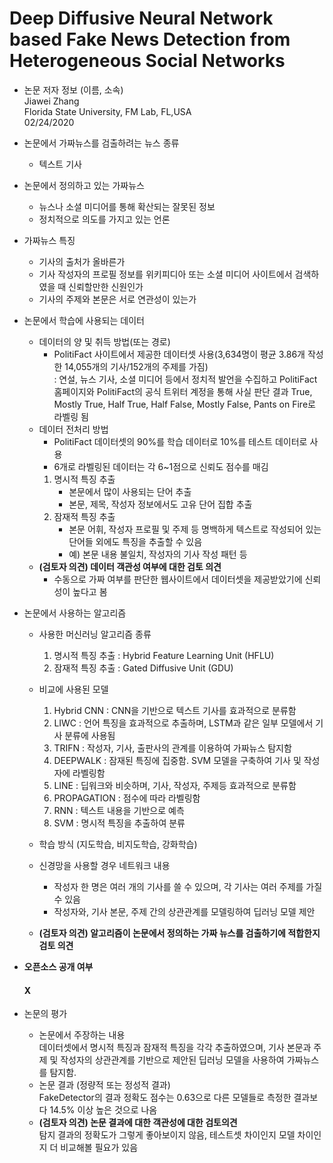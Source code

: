 # Deep Diffusive Neural Network based Fake News Detection from Heterogeneous Social Networks

* 논문 저자 정보 (이름, 소속)   
Jiawei Zhang   
Florida State University, FM Lab, FL,USA   
02/24/2020   

* 논문에서 가짜뉴스를 검출하려는 뉴스 종류   
  * 텍스트 기사
* 논문에서 정의하고 있는 가짜뉴스   
  * 뉴스나 소셜 미디어를 통해 확산되는 잘못된 정보
  * 정치적으로 의도를 가지고 있는 언론
* 가짜뉴스 특징
  * 기사의 출처가 올바른가
  * 기사 작성자의 프로필 정보를 위키피디아 또는 소셜 미디어 사이트에서 검색하였을 때 신뢰할만한 신원인가
  * 기사의 주제와 본문은 서로 연관성이 있는가
* 논문에서 학습에 사용되는 데이터
  - 데이터의 양 및 취득 방법(또는 경로)
    - PolitiFact 사이트에서 제공한 데이터셋 사용(3,634명이 평균 3.86개 작성한 14,055개의 기사/152개의 주제를 가짐)   
    : 연설, 뉴스 기사, 소셜 미디어 등에서 정치적 발언을 수집하고 PolitiFact 홈페이지와 PolitiFact의 공식 트위터 계정을 통해 사실 판단 결과 True, Mostly True, Half True, Half False, Mostly False, Pants on Fire로 라벨링 됨
  - 데이터 전처리 방법
    - PolitiFact 데이터셋의 90%를 학습 데이터로 10%를 테스트 데이터로 사용
    - 6개로 라벨링된 데이터는 각 6~1점으로 신뢰도 점수를 매김
    1. 명시적 특징 추출
        - 본문에서 많이 사용되는 단어 추출
        - 본문, 제목, 작성자 정보에서도 고유 단어 집합 추출
    2. 잠재적 특징 추출
        - 본문 어휘, 작성자 프로필 및 주제 등 명백하게 텍스트로 작성되어 있는 단어들 외에도 특징을 추출할 수 있음
        - 예) 본문 내용 불일치, 작성자의 기사 작성 패턴 등
  -  **(검토자 의견) 데이터 객관성 여부에 대한 검토 의견**  
      - 수동으로 가짜 여부를 판단한 웹사이트에서 데이터셋을 제공받았기에 신뢰성이 높다고 봄
* 논문에서 사용하는 알고리즘
  - 사용한 머신러닝 알고리즘 종류
    1. 명시적 특징 추출 : Hybrid Feature Learning Unit (HFLU)
    2. 잠재적 특징 추출 : Gated Diffusive Unit (GDU)
  - 비교에 사용된 모델
    1. Hybrid CNN : CNN을 기반으로 텍스트 기사를 효과적으로 분류함
    2. LIWC : 언어 특징을 효과적으로 추출하며, LSTM과 같은 일부 모델에서 기사 분류에 사용됨
    3. TRIFN : 작성자, 기사, 출판사의 관계를 이용하여 가짜뉴스 탐지함
    4. DEEPWALK : 잠재된 특징에 집중함. SVM 모델을 구축하여 기사 및 작성자에 라벨링함
    5. LINE : 딥워크와 비슷하며, 기사, 작성자, 주제등 효과적으로 분류함
    6. PROPAGATION : 점수에 따라 라벨링함
    7. RNN : 텍스트 내용을 기반으로 예측
    8. SVM : 명시적 특징을 추출하여 분류 
  - 학습 방식 (지도학습, 비지도학습, 강화학습)
  - 신경망을 사용할 경우 네트워크 내용
    - 작성자 한 명은 여러 개의 기사를 쓸 수 있으며, 각 기사는 여러 주제를 가질 수 있음
    - 작성자와, 기사 본문, 주제 간의 상관관계를 모델링하여 딥러닝 모델 제안 
        
  - **(검토자 의견) 알고리즘이 논문에서 정의하는 가짜 뉴스를 검출하기에 적합한지 검토 의견** 
* **오픈소스 공개 여부**     
   #### X
* 논문의 평가
  - 논문에서 주장하는 내용   
    데이터셋에서 명시적 특징과 잠재적 특징을 각각 추출하였으며, 기사 본문과 주제 및 작성자의 상관관계를 기반으로 제안된 딥러닝 모델을 사용하여 가짜뉴스를 탐지함.
  - 논문 결과 (정량적 또는 정성적 결과)   
    FakeDetector의 결과 정확도 점수는 0.63으로 다른 모델들로 측정한 결과보다 14.5% 이상 높은 것으로 나옴
  - **(검토자 의견) 논문 결과에 대한 객관성에 대한 검토의견**    
    탐지 결과의 정확도가 그렇게 좋아보이지 않음, 테스트셋 차이인지 모델 차이인지 더 비교해볼 필요가 있음
